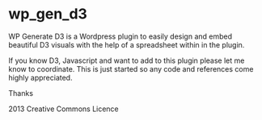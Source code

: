 wp_gen_d3
=========

WP Generate D3 is a Wordpress plugin to easily design and embed beautiful D3 visuals with the help of a spreadsheet within in the plugin.

If you know D3, Javascript and want to add to this plugin please let me know to coordinate. This is just started so any code and references come highly appreciated.

Thanks


2013 Creative Commons Licence
